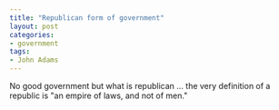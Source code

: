 ```yaml
---
title: "Republican form of government"
layout: post
categories:
- government
tags:
- John Adams
---
```


No good government but what is republican ... the very definition of a republic is "an empire of laws, and not of men."
